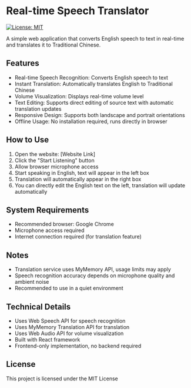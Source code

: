 # Real-time Speech Translator

[![License: MIT](https://img.shields.io/badge/License-MIT-yellow.svg)](https://opensource.org/licenses/MIT)

A simple web application that converts English speech to text in real-time and translates it to Traditional Chinese.

## Features

- Real-time Speech Recognition: Converts English speech to text
- Instant Translation: Automatically translates English to Traditional Chinese
- Volume Visualization: Displays real-time volume level
- Text Editing: Supports direct editing of source text with automatic translation updates
- Responsive Design: Supports both landscape and portrait orientations
- Offline Usage: No installation required, runs directly in browser

## How to Use

1. Open the website: [Website Link]
2. Click the "Start Listening" button
3. Allow browser microphone access
4. Start speaking in English, text will appear in the left box
5. Translation will automatically appear in the right box
6. You can directly edit the English text on the left, translation will update automatically

## System Requirements

- Recommended browser: Google Chrome
- Microphone access required
- Internet connection required (for translation feature)

## Notes

- Translation service uses MyMemory API, usage limits may apply
- Speech recognition accuracy depends on microphone quality and ambient noise
- Recommended to use in a quiet environment

## Technical Details

- Uses Web Speech API for speech recognition
- Uses MyMemory Translation API for translation
- Uses Web Audio API for volume visualization
- Built with React framework
- Frontend-only implementation, no backend required

## License

This project is licensed under the MIT License 